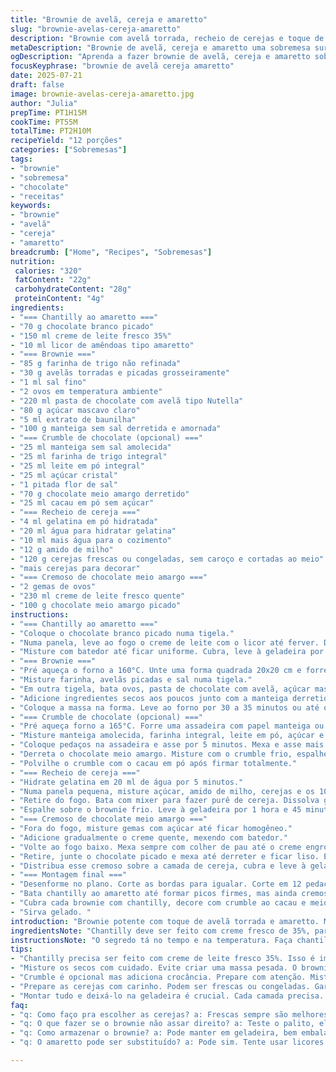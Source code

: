 ```yaml
---
title: "Brownie de avelã, cereja e amaretto"
slug: "brownie-avelas-cereja-amaretto"
description: "Brownie com avelã torrada, recheio de cerejas e toque de amaretto na chantilly. Massa densa e úmida com base de pasta de chocolate e avelã tipo Nutella. Cobertura cremosa de chocolate meio amargo com purê de cerejas gelatinoso. Crumble crocante opcional com toque de cacau e flor de sal. Texturas distintas, do cremoso ao crocante, contrastam com o sabor frutado das cerejas e amaretto no chantilly. Passa por etapas de resfriamento e cozimento ajustadas para consistência equilibrada. Serve 12. Receita com redução de açúcares e quantidades ajustadas para melhor resultado."
metaDescription: "Brownie de avelã, cereja e amaretto uma sobremesa surpreendente com camadas de sabor intenso e texturas diversas. Perfeito para okupar!"
ogDescription: "Aprenda a fazer brownie de avelã, cereja e amaretto sobremesa onde cada camada traz uma nova surpresa. Texturas e sabores únicos."
focusKeyphrase: "brownie de avelã cereja amaretto"
date: 2025-07-21
draft: false
image: brownie-avelas-cereja-amaretto.jpg
author: "Julia"
prepTime: PT1H15M
cookTime: PT55M
totalTime: PT2H10M
recipeYield: "12 porções"
categories: ["Sobremesas"]
tags:
- "brownie"
- "sobremesa"
- "chocolate"
- "receitas"
keywords:
- "brownie"
- "avelã"
- "cereja"
- "amaretto"
breadcrumb: ["Home", "Recipes", "Sobremesas"]
nutrition: 
 calories: "320"
 fatContent: "22g"
 carbohydrateContent: "28g"
 proteinContent: "4g"
ingredients:
- "=== Chantilly ao amaretto ==="
- "70 g chocolate branco picado"
- "150 ml creme de leite fresco 35%"
- "10 ml licor de amêndoas tipo amaretto"
- "=== Brownie ==="
- "85 g farinha de trigo não refinada"
- "30 g avelãs torradas e picadas grosseiramente"
- "1 ml sal fino"
- "2 ovos em temperatura ambiente"
- "220 ml pasta de chocolate com avelã tipo Nutella"
- "80 g açúcar mascavo claro"
- "5 ml extrato de baunilha"
- "100 g manteiga sem sal derretida e amornada"
- "=== Crumble de chocolate (opcional) ==="
- "25 ml manteiga sem sal amolecida"
- "25 ml farinha de trigo integral"
- "25 ml leite em pó integral"
- "25 ml açúcar cristal"
- "1 pitada flor de sal"
- "70 g chocolate meio amargo derretido"
- "25 ml cacau em pó sem açúcar"
- "=== Recheio de cereja ==="
- "4 ml gelatina em pó hidratada"
- "20 ml água para hidratar gelatina"
- "10 ml mais água para o cozimento"
- "12 g amido de milho"
- "120 g cerejas frescas ou congeladas, sem caroço e cortadas ao meio"
- "mais cerejas para decorar"
- "=== Cremoso de chocolate meio amargo ==="
- "2 gemas de ovos"
- "230 ml creme de leite fresco quente"
- "100 g chocolate meio amargo picado"
instructions:
- "=== Chantilly ao amaretto ==="
- "Coloque o chocolate branco picado numa tigela."
- "Numa panela, leve ao fogo o creme de leite com o licor até ferver. Despeje quente sobre o chocolate, sem mexer, espere 1 minuto."
- "Misture com batedor até ficar uniforme. Cubra, leve à geladeira por pelo menos 6 horas para firmar."
- "=== Brownie ==="
- "Pré aqueça o forno a 160°C. Unte uma forma quadrada 20x20 cm e forre com papel manteiga, deixando sobra para facilitar desenformar."
- "Misture farinha, avelãs picadas e sal numa tigela."
- "Em outra tigela, bata ovos, pasta de chocolate com avelã, açúcar mascavo e baunilha até ficar homogêneo por uns 2 minutos."
- "Adicione ingredientes secos aos poucos junto com a manteiga derretida, mexendo delicadamente. Misture só até incorporar."
- "Coloque a massa na forma. Leve ao forno por 30 a 35 minutos ou até que um palito saia com migalhas úmidas. Esfrie 25 minutos."
- "=== Crumble de chocolate (opcional) ==="
- "Pré aqueça forno a 165°C. Forre uma assadeira com papel manteiga ou tapete de silicone."
- "Misture manteiga amolecida, farinha integral, leite em pó, açúcar e flor de sal até umedecer tudo, formando pedaços soltos."
- "Coloque pedaços na assadeira e asse por 5 minutos. Mexa e asse mais 5 minutos até dourar. Esfrie 30 minutos."
- "Derreta o chocolate meio amargo. Misture com o crumble frio, espalhe numa superfície lisa. Leve à geladeira por 2 a 3 horas para endurecer."
- "Polvilhe o crumble com o cacau em pó após firmar totalmente."
- "=== Recheio de cereja ==="
- "Hidrate gelatina em 20 ml de água por 5 minutos."
- "Numa panela pequena, misture açúcar, amido de milho, cerejas e os 10 ml de água restantes. Cozinhe mexendo até engrossar."
- "Retire do fogo. Bata com mixer para fazer purê de cereja. Dissolva gelatina nesse purê. Esfrie um pouco."
- "Espalhe sobre o brownie frio. Leve à geladeira por 1 hora e 45 minutos para firmar bem."
- "=== Cremoso de chocolate meio amargo ==="
- "Fora do fogo, misture gemas com açúcar até ficar homogêneo."
- "Adicione gradualmente o creme quente, mexendo com batedor."
- "Volte ao fogo baixo. Mexa sempre com colher de pau até o creme engrossar e cobrir as costas da colher, uns 10 minutos."
- "Retire, junte o chocolate picado e mexa até derreter e ficar liso. Espere amornar 25 minutos."
- "Distribua esse cremoso sobre a camada de cereja, cubra e leve à geladeira por mais 1 hora e 45 minutos até firme."
- "=== Montagem final ==="
- "Desenforme no plano. Corte as bordas para igualar. Corte em 12 pedaços retangulares."
- "Bata chantilly ao amaretto até formar picos firmes, mas ainda cremosos. Transfira para saco de confeitar com bico Saint-Honoré."
- "Cubra cada brownie com chantilly, decore com crumble ao cacau e meio de cereja."
- "Sirva gelado. "
introduction: "Brownie potente com toque de avelã torrada e amaretto. Massa densa, úmida, pasta de chocolate na base que lembra Nutella. Por cima, purê gelatinoso de cereja, criando contraste ácido. Creme de chocolate meio amargo com textura aveludada. Chantilly aromático com amaretto pra dar onda alcoólica e doce. Crumble de chocolate amargo pra crocância, opcional, mas vale o esforço. Tudo junto vira sobremesa de impacto. Não é só mistura, é jogo de texturas, sabores fortes, nuances amargas e doces. Um pouco complexo, exige atenção ao tempo, mas o resultado é compensador. Perfeito para festas, impressiona sem esforço exagerado. Receita adaptable, pode trocar os licores ou usar frutas congeladas. Resfriamento importante para montar camadas firmes e harmoniosas."
ingredientsNote: "Chantilly deve ser feito com creme fresco de 35%, para estabilidade e sabor. Amaretto fácil de encontrar em boas lojas ou álcool de amêndoa caseiro. Avelãs preferidas frescas, torradas levemente para manter o aroma. Substitua farinha branca por integral para textura diferente, mas pode prejudicar leveza do brownie. Pasta de chocolate tipo Nutella aceita troca, mas deve ser cremosa e sabor equilibrado entre chocolate e avelã. Açúcar mascavo garante um sabor mais complexo que branco, mas pode usar o que tiver. Gelatina em pó é mais prática e eficaz que em folha. Cerejas frescas são melhores, mas congeladas descascadas ficam excelentes quando bem cozidas. Chocolate meio amargo deve ter no mínimo 70% cacau para o cremoso, garante sabor marcante. Leite em pó no crumble pode ser substituído por farinha se não tiver, altera textura. A manteiga deve ser sem sal pra controlar salinidade final junto da flor de sal no crumble."
instructionsNote: "O segredo tá no tempo e na temperatura. Faça chantilly de amaretto com antecedência pra firmar. Preaqueça o forno antes para browinie assar uniforme. Bata os ovos com o açúcar e Nutella até ficar pálido, isso ajuda textura. Misture delicadamente os secos pra evitar massa pesada. Verifique ponto do brownie com palito, não pode sair seco, tem que ter migalhas úmidas. Crumble requer atenção no cozimento rápido pra dourar sem queimar. Cobertura tem que esfriar o purê e o cremoso antes de colocar, pra não misturar camadas. Refrigere cada camada no mínimo 90 minutos pra firmar antes de próxima. Chantilly não pode ser batido demais, senão vira manteiga. Montagem final pede delicadeza pra manter camadas visíveis. Sirva gelado, mas não congelado, para textura ideal nos cortes. Pode congelar depois do cremoso, facilita trabalho e mantém sabor. Cortar na faca quente ajuda por partes espécies e limpa. Use saco com bico de confeitar pra apresentação, deixa visual bonito e prático."
tips:
- "Chantilly precisa ser feito com creme de leite fresco 35%. Isso é importante. Não use outro tipo. Estabilidade e sabor garantidos. Amaretto deve ser fácil de achar. Preste atenção. Avelãs preferidas são as frescas. Toste levemente pra manter o aroma. Textura aveludada é o que queremos. Troque farinha branca por integral. Isso muda a estrutura, pode fazer diferença."
- "Misture os secos com cuidado. Evite criar uma massa pesada. O brownie precisa ser leve. O ponto do brownie é crucial. Teste com um palito. Ele deve sair com migalhas úmidas. Não seco. Respeite os tempos de forno. Pré-aqueça sempre. Cozinhar bem as camadas é essencial. Cada uma precisa do seu tempo."
- "Crumble é opcional mas adiciona crocância. Prepare com atenção. Misture tudo até ficar como pedaços soltos. Asse rápido pra não queimar. Cobertura deve esfriar antes de montar. Isso evita camadas mistas. Faça o cremoso com calma. Ele precisa cobrir as costas da colher. Tempo e paciência são importantes."
- "Prepare as cerejas com carinho. Podem ser frescas ou congeladas. Garanta que estejam bem cozidas. O purê é a alma do brownie. Montagem final é onde tudo brilha. Use um saco de confeitar pra apresentação. Isso vai deixar bonito. Corte as bordas pra igualar, pro visual ficar bonito."
- "Montar tudo e deixá-lo na geladeira é crucial. Cada camada precisa. Um resfriamento correto garante que as texturas fiquem firmes. O chantilly não deve ser batido demais. Isso faz virar manteiga. Sirva gelado e não congelado. Isso muda a textura dos cortes. Se precisar, congele depois do cremoso, facilita."
faq:
- "q: Como faço pra escolher as cerejas? a: Frescas sempre são melhores. Congeladas funcionam bem se cozidas direitinho. Muito importante. Mas frescas dá um sabor único. Considere a textura."
- "q: O que fazer se o brownie não assar direito? a: Teste o palito, ele deve sair com migalhas. Se sair seco, assou demais. Preste atenção no tempo, cada forno é diferente. Veja a temperatura também."
- "q: Como armazenar o brownie? a: Pode manter em geladeira, bem embalado pra não ressecar. Ou congele, isso facilita o armazenamento. Quando descongelar, mantê-lo na geladeira de novo. Preste atenção na textura depois."
- "q: O amaretto pode ser substituído? a: Pode sim. Tente usar licores de amêndoa. Alcoólicos e não alcoólicos funcionam, mas a gosto. Note que o sabor muda um pouco."

---
```

